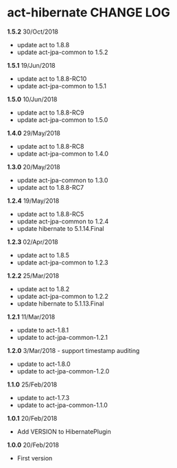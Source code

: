 # act-hibernate CHANGE LOG

**1.5.2** 30/Oct/2018
* update act to 1.8.8
* update act-jpa-common to 1.5.2

**1.5.1** 19/Jun/2018
* update act to 1.8.8-RC10
* update act-jpa-common to 1.5.1

**1.5.0** 10/Jun/2018
* update act to 1.8.8-RC9
* update act-jpa-common to 1.5.0

**1.4.0** 29/May/2018
* update act to 1.8.8-RC8
* update act-jpa-common to 1.4.0

**1.3.0** 20/May/2018
* update act-jpa-common to 1.3.0
* update act to 1.8.8-RC7

**1.2.4** 19/May/2018
* update act to 1.8.8-RC5
* update act-jpa-common to 1.2.4
* update hibernate to 5.1.14.Final

**1.2.3** 02/Apr/2018
* update act to 1.8.5
* update act-jpa-common to 1.2.3

**1.2.2** 25/Mar/2018
* update act to 1.8.2
* update act-jpa-common to 1.2.2
* update hibernate to 5.1.13.Final

**1.2.1** 11/Mar/2018
* update to act-1.8.1
* update to act-jpa-common-1.2.1

**1.2.0** 3/Mar/2018 - support timestamp auditing

* update to act-1.8.0
* update to act-jpa-common-1.2.0

**1.1.0** 25/Feb/2018 

* update to act-1.7.3
* update to act-jpa-common-1.1.0

**1.0.1** 20/Feb/2018

* Add VERSION to HibernatePlugin

**1.0.0** 20/Feb/2018 

* First version
